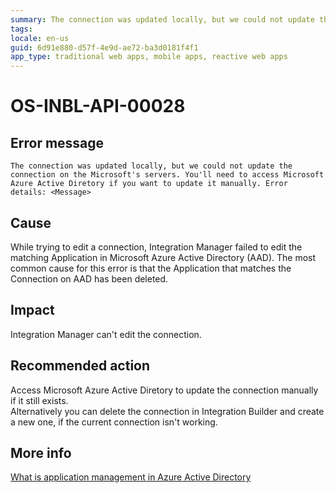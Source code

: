 ```yaml
---
summary: The connection was updated locally, but we could not update the connection on the Microsoft's servers. You'll need to access Microsoft Azure Active Diretory if you want to update it manually. Error details <Message>
tags:
locale: en-us
guid: 6d91e880-d57f-4e9d-ae72-ba3d0181f4f1
app_type: traditional web apps, mobile apps, reactive web apps
---
```


# OS-INBL-API-00028

## Error message

`The connection was updated locally, but we could not update the connection on the Microsoft's servers. You'll need to access Microsoft Azure Active Diretory if you want to update it manually. Error details: <Message>`

## Cause

While trying to edit a connection, Integration Manager failed to edit the matching Application in Microsoft Azure Active Directory (AAD). 
The most common cause for this error is that the Application that matches the Connection on AAD has been deleted.

## Impact

Integration Manager can't edit the connection.

## Recommended action

Access Microsoft Azure Active Diretory to update the connection manually if it still exists.<br/>
Alternatively you can delete the connection in Integration Builder and create a new one, if the current connection isn't working.

## More info

[What is application management in Azure Active Directory](https://docs.microsoft.com/en-us/azure/active-directory/manage-apps/what-is-application-management)
